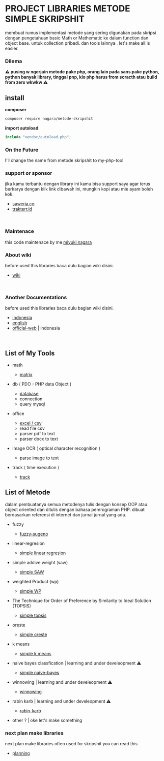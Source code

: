 # PROJECT LIBRARIES METODE SIMPLE SKRIPSHIT

membuat rumus implementasi metode yang sering digunakan pada skripsi dengan pengetahuan basic Math or Mathematic ke dalam function dan object base. untuk collection pribadi. dan tools lainnya . let's make all is easier.

### Dilema

**:warning: pusing w ngerjain metode pake php, orang lain pada sans pake python, python banyak library, tinggal pnp, klo php harus from scracth atau build from zero wkwkw :warning:**

## install

**composer**

```bash
composer require nagara/metode-skripshit
```

**import autoload**

```php
include "vendor/autoload.php";
```

### On the Future

I'll change the name from metode skripshit to my-php-tool

### support or sponsor

jika kamu terbantu dengan library ini kamu bisa support saya agar terus berkarya dengan klik link dibawah ini, mungkin kopi atau mie ayam boleh kok.

- [saweria.co](https://saweria.co/naagaraa)
- [trakterr.id](https://trakteer.id/naagaraa/tip)

<br>

### Maintenace

this code maintenace by me [miyuki nagara](https://github.com/naagaraa)

### About wiki

before used this libraries baca dulu bagian wiki disini.

- [wiki](https://github.com/naagaraa/metode-skriphit/tree/main/wiki.md)

<br>

### Another Documentations

before used this libraries baca dulu bagian wiki disini.

- [indonesia](https://github.com/naagaraa/metode-skriphit/tree/main/documents/manual-indonesia.md)
- [english](https://github.com/naagaraa/metode-skriphit/tree/main/documents/manual-english.md)
- [official-web](https://nagara.gitbook.io/myphp-tools/) | indonesia

<br>

## List of My Tools

- math

  - [matrix](https://github.com/naagaraa/metode-skriphit/blob/main/src/math/readme.md)

- db ( PDO - PHP data Object )

  - [database](https://github.com/naagaraa/metode-skriphit/blob/main/src/db/readme.md)
  - connection
  - query mysql

- office

  - [excel / csv](https://github.com/naagaraa/metode-skriphit/blob/main/src/office/readme.md)
  - read file csv
  - parser pdf to text
  - parser docx to text

- image OCR ( optical character recognition )

  - [parse image to text](https://github.com/naagaraa/metode-skriphit/tree/main/src/img/readme.md)

- track ( time execution )
  - [track ](https://github.com/naagaraa/metode-skriphit/tree/main/src/timetrack.md)

## List of Metode

dalam pembuatanya semua metodenya tulis dengan konsep OOP atau object oriented dan ditulis dengan bahasa pemrograman PHP. dibuat berdasarkan referensi di internet dan jurnal jurnal yang ada.

- fuzzy

  - [fuzzy-sugeno](https://github.com/naagaraa/metode-skriphit/blob/main/src/metode/fuzzy/readme.md)

- linear-regresion

  - [simple linear regresion](https://github.com/naagaraa/metode-skriphit/blob/main/src/metodelinear-regresion/readme.md)

- simple addive weight (saw)

  - [simple SAW](https://github.com/naagaraa/metode-skriphit/blob/main/src/metode/saw/readme.md)

- weighted Product (wp)

  - [simple WP](https://github.com/naagaraa/metode-skriphit/blob/main/src/metode/wp/readme.md)

- The Technique for Order of Preference by Similarity to Ideal Solution (TOPSIS)
  - [simple topsis](https://github.com/naagaraa/metode-skriphit/blob/main/src/metode/topsis/readme.md)
- oreste

  - [simple oreste](https://github.com/naagaraa/metode-skriphit/blob/main/src/metode/oreste/readme.md)

- k means

  - [simple k means](https://github.com/naagaraa/metode-skriphit/blob/main/src/metode/k-means/readme.md)

- naive bayes classfication | learning and under develeopment :warning:

  - [simple naive-bayes](https://github.com/naagaraa/metode-skriphit/blob/main/src/metode/naive-bayes/readme.md)

- winnowing | learning and under develeopment :warning:

  - [winnowing](https://github.com/naagaraa/metode-skriphit/blob/main/src/metode/winnowing/readme.md)

- rabin karb | learning and under develeopment :warning:

  - [rabin-karb](https://github.com/naagaraa/metode-skriphit/blob/main/src/metode/rabin-karb/readme.md)

- other ? | oke let's make something

### next plan make libraries

next plan make libraries often used for skripshit you can read this

- [planning](https://github.com/naagaraa/metode-skriphit/tree/main/src/metode/readme.md)

<br>
